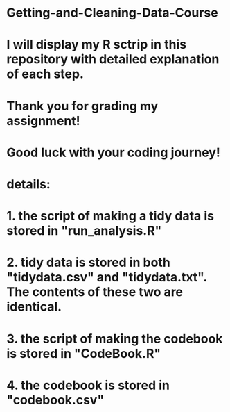 # Getting-and-Cleaning-Data-Course

# I will display my R sctrip in this repository with detailed explanation of each step.

# Thank you for grading my assignment!

# Good luck with your coding journey!


# details:
# 1. the script of making a tidy data is stored in "run_analysis.R"
# 2. tidy data is stored in both "tidydata.csv" and "tidydata.txt". The contents of these two are identical.
# 3. the script of making the codebook is stored in "CodeBook.R"
# 4. the codebook is stored in "codebook.csv"
